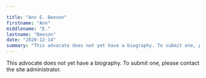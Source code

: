 ```yaml
---

title: "Ann E. Beeson"
firstname: "Ann"
middlename: "E."
lastname: "Beeson"
date: "2020-12-14"
summary: "This advocate does not yet have a biography. To submit one, please contact the site administrator."
---
```

This advocate does not yet have a biography. To submit one, please contact the site administrator.

